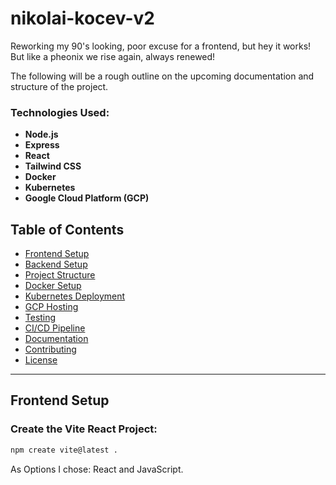 # nikolai-kocev-v2

Reworking my 90's looking, poor excuse for a frontend, but hey it works! But like a pheonix we rise again, always renewed!

The following will be a rough outline on the upcoming documentation and structure of the project.

### Technologies Used:

- **Node.js**
- **Express**
- **React**
- **Tailwind CSS**
- **Docker**
- **Kubernetes**
- **Google Cloud Platform (GCP)**

## Table of Contents

- [Frontend Setup](#frontend-setup)
- [Backend Setup](#backend-setup)
- [Project Structure](#project-structure)
- [Docker Setup](#docker-setup)
- [Kubernetes Deployment](#kubernetes-deployment)
- [GCP Hosting](#gcp-hosting)
- [Testing](#testing)
- [CI/CD Pipeline](#cicd-pipeline)
- [Documentation](#documentation)
- [Contributing](#contributing)
- [License](#license)

---

## Frontend Setup

### Create the Vite React Project:

```bash
npm create vite@latest .
```

As Options I chose: React and JavaScript.
